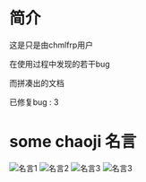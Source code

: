# 简介
这是只是由chmlfrp用户

在使用过程中发现的若干bug

而拼凑出的文档

已修复bug : 3

# some chaoji 名言
![名言1](/res/名言//名言1.jpg "名言1")
![名言2](/res/名言/名言2.jpg "名言2")
![名言3](/res/名言/名言3.jpg "名言3")
![名言3](/res/名言/名言4.png "名言4")

